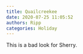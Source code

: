 ```yaml
---
title: Quailcreekee
date: 2020-07-25 11:05:52
authors: Ripp
categories: Holiday
---
```


 This is a bad look for Sherry.